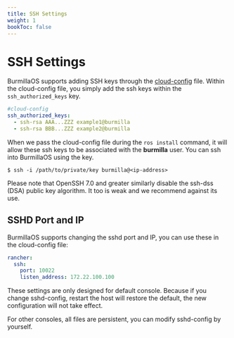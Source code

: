 ```yaml
---
title: SSH Settings
weight: 1
bookToc: false
---
```

# SSH Settings

BurmillaOS supports adding SSH keys through the [cloud-config](/docs/configuration/#cloud-config) file. Within the cloud-config file, you simply add the ssh keys within the `ssh_authorized_keys` key.

```yaml
#cloud-config
ssh_authorized_keys:
  - ssh-rsa AAA...ZZZ example1@burmilla
  - ssh-rsa BBB...ZZZ example2@burmilla
```

When we pass the cloud-config file during the `ros install` command, it will allow these ssh keys to be associated with the **burmilla** user. You can ssh into BurmillaOS using the key.

```shell
$ ssh -i /path/to/private/key burmilla@<ip-address>
```

Please note that OpenSSH 7.0 and greater similarly disable the ssh-dss (DSA) public key algorithm. It too is weak and we recommend against its use.

## SSHD Port and IP

BurmillaOS supports changing the sshd port and IP, you can use these in the cloud-config file:

```yaml
rancher:
  ssh:
    port: 10022
    listen_address: 172.22.100.100
```

These settings are only designed for default console.
Because if you change sshd-config, restart the host will restore the default, the new configuration will not take effect.

For other consoles, all files are persistent, you can modify sshd-config by yourself.
